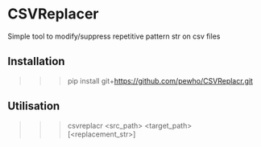 CSVReplacer
===========

Simple tool to modify/suppress repetitive pattern str on csv files

Installation
------------

>>> pip install git+https://github.com/pewho/CSVReplacr.git

Utilisation
-----------

>>> csvreplacr <src_path> <target_path> <field> <pattern> [<replacement_str>]

